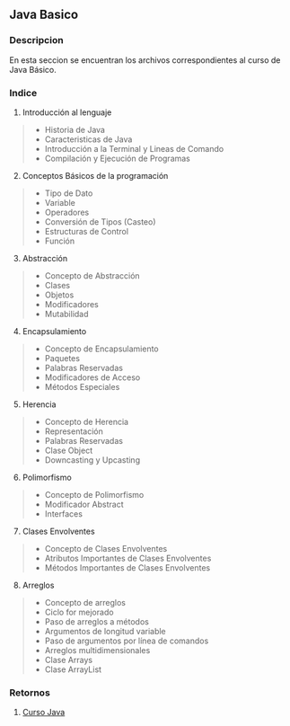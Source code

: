 ## Java Basico
### Descripcion
En esta seccion se encuentran los archivos correspondientes al curso de Java Básico.

### Indice
1. Introducción al lenguaje
>* Historia de Java
>* Caracteristicas de Java
>* Introducción a la Terminal y Lineas de Comando
>* Compilación y Ejecución de Programas

2. Conceptos Básicos de la programación
>* Tipo de Dato
>* Variable
>* Operadores
>* Conversión de Tipos (Casteo)
>* Estructuras de Control
>* Función

3. Abstracción
>* Concepto de Abstracción
>* Clases
>* Objetos
>* Modificadores
>* Mutabilidad

4. Encapsulamiento
>* Concepto de Encapsulamiento
>* Paquetes
>* Palabras Reservadas
>* Modificadores de Acceso
>* Métodos Especiales

5. Herencia
>* Concepto de Herencia
>* Representación
>* Palabras Reservadas
>* Clase Object
>* Downcasting y Upcasting

6. Polimorfismo
>* Concepto de Polimorfismo
>* Modificador Abstract
>* Interfaces

7. Clases Envolventes
>* Concepto de Clases Envolventes
>* Atributos Importantes de Clases Envolventes
>* Métodos Importantes de Clases Envolventes

8. Arreglos
>* Concepto de arreglos
>* Ciclo for mejorado
>* Paso de arreglos a métodos
>* Argumentos de longitud variable
>* Paso de argumentos por línea de comandos
>* Arreglos multidimensionales
>* Clase Arrays
>* Clase ArrayList

### Retornos
1. [Curso Java](https://github.com/patoba/Curso-Java 'Curso Java')

